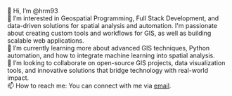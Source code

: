 👋 Hi, I’m @hrm93  
👀 I’m interested in Geospatial Programming, Full Stack Development, and data-driven solutions for spatial analysis and automation. I'm passionate about creating custom tools and workflows for GIS, as well as building scalable web applications.  
🌱 I’m currently learning more about advanced GIS techniques, Python automation, and how to integrate machine learning into spatial analysis.  
💞️ I’m looking to collaborate on open-source GIS projects, data visualization tools, and innovative solutions that bridge technology with real-world impact.  
📫 How to reach me: You can connect with me via [email](mailto:hannahrose1993x@gmail.com).
